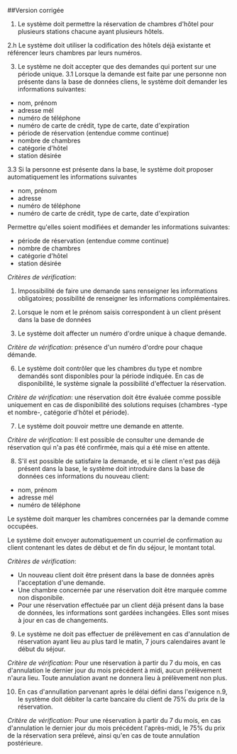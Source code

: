 ##Version corrigée

1. Le système doit permettre la réservation de chambres d'hôtel pour plusieurs stations chacune
ayant plusieurs hôtels.

2.h Le système doit utiliser la codification des hôtels déjà existante et référencer leurs chambres par leurs numéros.

3.  Le système ne doit accepter que des demandes qui portent sur une période unique.
3.1 Lorsque la demande est faite par une personne non présente dans la base de données cliens, le système doit demander les informations suivantes:

  * nom, prénom
  * adresse mél
  * numéro de téléphone
  * numéro de carte de crédit, type de carte, date d'expiration
  * période de réservation (entendue comme continue)
  * nombre de chambres
  * catégorie d'hôtel
  * station désirée

3.3 Si la personne est présente dans la base, le système doit proposer automatiquement les informations suivantes

  * nom, prénom
  * adresse
  * numéro de téléphone
  * numéro de carte de crédit, type de carte, date d'expiration

Permettre qu'elles soient modifiées et demander les informations suivantes:

  * période de réservation (entendue comme continue)
  * nombre de chambres
  * catégorie d'hôtel
  * station désirée

*Critères de vérification*:

  1. Impossibilité de faire une demande sans renseigner les informations obligatoires; possibilité de renseigner les informations complémentaires.
  2. Lorsque le nom et le prénom saisis correspondent à un client présent dans la base de données


4. Le système doit affecter un numéro d'ordre unique à chaque demande.

*Critère de vérification*: présence d'un numéro d'ordre pour chaque démande.

6. Le système doit contrôler que les chambres du type et nombre demandés sont disponibles pour la période indiquée. En cas de disponibilité, le système signale la possibilité d'effectuer la réservation.

*Critère de vérification*: une réservation doit être évaluée comme possible uniquement en cas de disponibilité des solutions requises (chambres -type et nombre-, catégorie d'hôtel et période).

7. Le système doit pouvoir mettre une demande en attente.

*Critère de vérification*: Il est possible de consulter une demande de réservation qui n'a pas été confirmée, mais qui a été mise en attente.

8. S'il est possible de satisfaire la demande, et si le client n'est pas déjà présent dans la base, le système doit introduire dans la base de données ces informations du nouveau client:

  * nom, prénom
  * adresse mél
  * numéro de téléphone

Le système doit marquer les chambres concernées par la demande comme occupées.

Le système doit envoyer automatiquement un courriel de confirmation au client contenant les dates de début et de fin du séjour, le montant total.

*Critères de vérification*:

  * Un nouveau client doit être présent dans la base de données après l'acceptation d'une demande.
  * Une chambre concernée par une réservation doit être marquée comme non disponibile.
  * Pour une réservation effectuée par un client déjà présent dans la base de données, les informations sont gardées inchangées. Elles sont mises à jour en cas de changements.

9. Le système ne doit pas effectuer de prélèvement en cas d'annulation de réservation ayant lieu au plus tard le matin, 7 jours calendaires avant le début du séjour.

*Critère de vérification*: Pour une réservation à partir du 7 du mois, en cas d'annulation le dernier jour du mois précédent à midi, aucun prélèvement n'aura lieu. Toute annulation avant ne donnera lieu à prélèvement non plus.

10. En cas d'annullation parvenant après le délai défini dans l'exigence n.9, le système doit débiter la carte bancaire du client de 75% du prix de la réservation.

*Critère de vérification*: Pour une réservation à partir du 7 du mois, en cas d'annulation le dernier jour du mois précédent l'après-midi, le 75% du prix de la réservation sera prélevé, ainsi qu'en cas de toute annulation postérieure.
